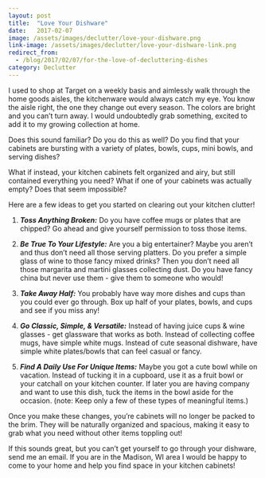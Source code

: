 ```yaml
---
layout: post
title:  "Love Your Dishware"
date:   2017-02-07
image: /assets/images/declutter/love-your-dishware.png
link-image: /assets/images/declutter/love-your-dishware-link.png
redirect_from:
  - /blog/2017/02/07/for-the-love-of-decluttering-dishes
category: Declutter
---
```


I used to shop at Target on a weekly basis and aimlessly walk through the home goods aisles, the kitchenware would always catch my eye. You know the aisle right, the one they change out every season. The colors are bright and you can’t turn away. I would undoubtedly grab something, excited to add it to my growing collection at home.

Does this sound familiar? Do you do this as well? Do you find that your cabinets are bursting with a variety of plates, bowls, cups, mini bowls, and serving dishes?

What if instead, your kitchen cabinets felt organized and airy, but still contained everything you need? What if one of your cabinets was actually empty? Does that seem impossible?

Here are a few ideas to get you started on clearing out your kitchen clutter!

1. ___Toss Anything Broken:___ Do you have coffee mugs or plates that are chipped? Go ahead and give yourself permission to toss those items.

2. ___Be True To Your Lifestyle:___ Are you a big entertainer? Maybe you aren’t and thus don’t need all those serving platters. Do you prefer a simple glass of wine to those fancy mixed drinks? Then you don’t need all those margarita and martini glasses collecting dust. Do you have fancy china but never use them - give them to someone who would!

3. ___Take Away Half:___ You probably have way more dishes and cups than you could ever go through. Box up half of your plates, bowls, and cups and see if you miss any!

4. ___Go Classic, Simple, & Versatile:___ Instead of having juice cups & wine glasses - get glassware that works as both. Instead of collecting coffee mugs, have simple white mugs. Instead of cute seasonal dishware, have simple white plates/bowls that can feel casual or fancy.

5. ___Find A Daily Use For Unique Items:___ Maybe you got a cute bowl while on vacation. Instead of tucking it in a cupboard, use it as a fruit bowl or your catchall on your kitchen counter. If later you are having company and want to use this dish, tuck the  items in the bowl aside for the occasion. (note: Keep only a few of these types of meaningful items.)

Once you make these changes, you’re cabinets will no longer be packed to the brim. They will be naturally organized and spacious, making it easy to grab what you need without other items toppling out!

<p class="call-to-action">If this sounds great, but you can’t get yourself to go through your dishware, send me an email. If you are in the Madison, WI area I would be happy to come to your home and help you find space in your kitchen cabinets!</p>
